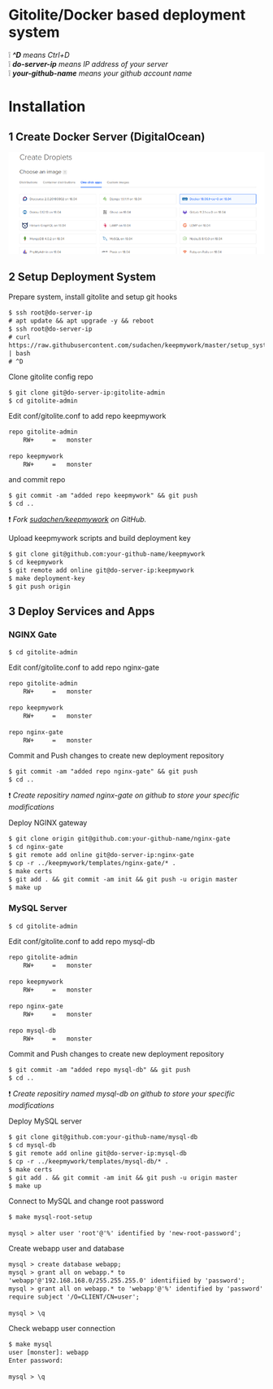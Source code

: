 # Gitolite/Docker based deployment system

:grey_exclamation: _**^D** means Ctrl+D_   
:grey_exclamation: _**do-server-ip** means IP address of your server_   
:grey_exclamation: _**your-github-name** means your github account name_   

# Installation

## 1 Create Docker Server (DigitalOcean)

![](docs/img/do-docker.png)

## 2 Setup Deployment System

Prepare system, install gitolite and setup git hooks 
```
$ ssh root@do-server-ip
# apt update && apt upgrade -y && reboot
$ ssh root@do-server-ip
# curl https://raw.githubusercontent.com/sudachen/keepmywork/master/setup_system | bash
# ^D
```

Clone gitolite config repo
```
$ git clone git@do-server-ip:gitolite-admin
$ cd gitolite-admin
```

Edit conf/gitolite.conf to add repo keepmywork
```
repo gitolite-admin
    RW+     =   monster

repo keepmywork
    RW+     =   monster
```

and commit repo
```
$ git commit -am "added repo keepmywork" && git push
$ cd ..
```

:exclamation: _Fork [sudachen/keepmywork](https://github.com/sudachen/keepmywork) on GitHub._

Upload keepmywork scripts and build deployment key
```
$ git clone git@github.com:your-github-name/keepmywork
$ cd keepmywork
$ git remote add online git@do-server-ip:keepmywork
$ make deployment-key
$ git push origin
```

## 3 Deploy Services and Apps

### NGINX Gate

```
$ cd gitolite-admin
```

Edit conf/gitolite.conf to add repo nginx-gate
```
repo gitolite-admin
    RW+     =   monster

repo keepmywork
    RW+     =   monster

repo nginx-gate
    RW+     =   monster
```

Commit and Push changes to create new deployment repository
```
$ git commit -am "added repo nginx-gate" && git push
$ cd ..
```

:exclamation: _Create repositiry named nginx-gate on github to store your specific modifications_

Deploy NGINX gateway
```
$ git clone origin git@github.com:your-github-name/nginx-gate
$ cd nginx-gate
$ git remote add online git@do-server-ip:nginx-gate
$ cp -r ../keepmywork/templates/nginx-gate/* .
$ make certs
$ git add . && git commit -am init && git push -u origin master
$ make up
```

### MySQL Server

```
$ cd gitolite-admin
```

Edit conf/gitolite.conf to add repo mysql-db
```
repo gitolite-admin
    RW+     =   monster

repo keepmywork
    RW+     =   monster

repo nginx-gate
    RW+     =   monster

repo mysql-db
    RW+     =   monster
```

Commit and Push changes to create new deployment repository
```
$ git commit -am "added repo mysql-db" && git push
$ cd ..
```

:exclamation: _Create repositiry named mysql-db on github to store your specific modifications_

Deploy MySQL server
```
$ git clone git@github.com:your-github-name/mysql-db
$ cd mysql-db
$ git remote add online git@do-server-ip:mysql-db
$ cp -r ../keepmywork/templates/mysql-db/* .
$ make certs
$ git add . && git commit -am init && git push -u origin master
$ make up
```

Connect to MySQL and change root password
```
$ make mysql-root-setup

mysql > alter user 'root'@'%' identified by 'new-root-password';

```

Create webapp user and database
```
mysql > create database webapp;
mysql > grant all on webapp.* to 'webapp'@'192.168.168.0/255.255.255.0' identifiied by 'password';
mysql > grant all on webapp.* to 'webapp'@'%' identified by 'password' require subject '/O=CLIENT/CN=user';

mysql > \q
```

Check webapp user connection
```
$ make mysql
user [monster]: webapp
Enter password:

mysql > \q
```
